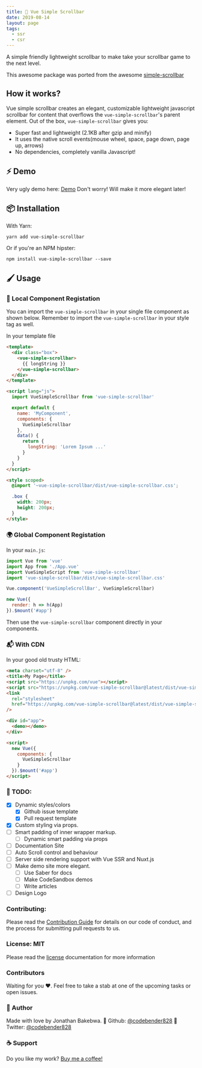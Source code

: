 ```yaml
---
title: 🦉 Vue Simple Scrollbar
date: 2019-08-14
layout: page
tags:
  - ssr
  - csr
---
```


A simple friendly lightweight scrollbar to make take your scrollbar game to the next level.

This awesome package was ported from the awesome [simple-scrollbar](https://github.com/buzinas/simple-scrollbar)

## How it works?

Vue simple scrollbar creates an elegant, customizable lightweight javascript scrollbar for content that overflows the `vue-simple-scrollbar`'s parent element. Out of the box, `vue-simple-scrollbar` gives you:

- Super fast and lightweight (2.1KB after gzip and minify)
- It uses the native scroll events(mouse wheel, space, page down, page up, arrows)
- No dependencies, completely vanilla Javascript!

## ⚡️ Demo

Very ugly demo here: [Demo](https://vue-simple-scrollbar.netlify.com/)
Don't worry! Will make it more elegant later!

## 📦 Installation

With Yarn:

```
yarn add vue-simple-scrollbar
```

Or if you're an NPM hipster:

```
npm install vue-simple-scrollbar --save
```

## 🖌 Usage

### 📌 Local Component Registation

You can import the `vue-simple-scrollbar` in your single file component as shown below. Remember to import the `vue-simple-scrollbar` in your style tag as well.

In your template file

```html
<template>
  <div class="box">
    <vue-simple-scrollbar>
      {{ longString }}
    </vue-simple-scrollbar>
  </div>
</template>

<script lang="js">
  import VueSimpleScrollbar from 'vue-simple-scrollbar'

  export default {
    name: 'MyComponent',
    components: {
      VueSimpleScrollbar
    },
    data() {
      return {
        longString: 'Lorem Ipsum ...'
      }
    }
  }
</script>

<style scoped>
  @import '~vue-simple-scrollbar/dist/vue-simple-scrollbar.css';

  .box {
    width: 200px;
    height: 200px;
  }
</style>
```

### 🌍 Global Component Registation

In your `main.js`:

```js
import Vue from 'vue'
import App from './App.vue'
import VueSimpleScript from 'vue-simple-scrollbar'
import 'vue-simple-scrollbar/dist/vue-simple-scrollbar.css'

Vue.component('VueSimpleScrollBar', VueSimpleScrollbar)

new Vue({
  render: h => h(App)
}).$mount('#app')
```

Then use the `vue-simple-scrollbar` component directly in your components.

### 📬 With CDN

In your good old trusty HTML:

```html
<meta charset="utf-8" />
<title>My Page</title>
<script src="https://unpkg.com/vue"></script>
<script src="https://unpkg.com/vue-simple-scrollbar@latest/dist/vue-simple-scrollbar.umd.min.js"></script>
<link
  rel="stylesheet"
  href="https://unpkg.com/vue-simple-scrollbar@latest/dist/vue-simple-scrollbar.css"
/>

<div id="app">
  <demo></demo>
</div>

<script>
  new Vue({
    components: {
      VueSimpleScrollbar
    }
  }).$mount('#app')
</script>
```

### 🥦 TODO:

- [x] Dynamic styles/colors
  - [x] Github issue template
  - [x] Pull request template
- [x] Custom styling via props.
- [ ] Smart padding of inner wrapper markup.
  - [ ] Dynamic smart padding via props
- [ ] Documentation Site
- [ ] Auto Scroll control and behaviour
- [ ] Server side rendering support with Vue SSR and Nuxt.js
- [ ] Make demo site more elegant.
  - [ ] Use Saber for docs
  - [ ] Make CodeSandbox demos
  - [ ] Write articles
- [ ] Design Logo

### Contributing:

Please read the [Contribution Guide](./.github/CONTRIBUTING.md) for details on our code of conduct, and the process for submitting pull requests to us.

### License: MIT

Please read the [license](./LICENSE) documentation for more information

### Contributors

Waiting for you ❤️. Feel free to take a stab at one of the upcoming tasks or open issues.

### 🍇 Author

Made with love by Jonathan Bakebwa.
👣 Github: [@codebender828](https://github.com/codebender828)
🦅 Twitter: [@codebender828](https://twitter.com/codebender828)

### ☕️ Support

Do you like my work? [Buy me a coffee!](https://www.buymeacoffee.com/dIlWof6x5)
